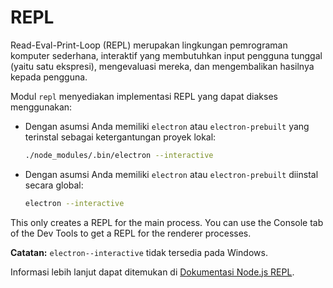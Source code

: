 # REPL

Read-Eval-Print-Loop (REPL) merupakan lingkungan pemrograman komputer sederhana, interaktif yang membutuhkan input pengguna tunggal (yaitu satu ekspresi), mengevaluasi mereka, dan mengembalikan hasilnya kepada pengguna.

Modul `repl` menyediakan implementasi REPL yang dapat diakses menggunakan:

* Dengan asumsi Anda memiliki `electron` atau `electron-prebuilt` yang terinstal sebagai ketergantungan proyek lokal:

  ```sh
  ./node_modules/.bin/electron --interactive
  ```
* Dengan asumsi Anda memiliki `electron` atau `electron-prebuilt` diinstal secara global:

  ```sh
  electron --interactive
  ```

This only creates a REPL for the main process. You can use the Console tab of the Dev Tools to get a REPL for the renderer processes.

**Catatan:** `electron--interactive` tidak tersedia pada Windows.

Informasi lebih lanjut dapat ditemukan di [Dokumentasi Node.js REPL](https://nodejs.org/dist/latest/docs/api/repl.html).
